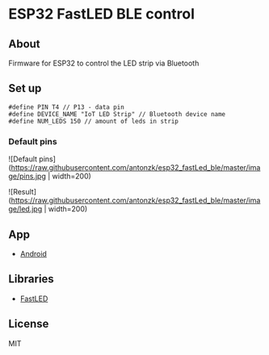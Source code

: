 # ESP32 FastLED BLE control

## About

Firmware for ESP32 to control the LED strip via Bluetooth

## Set up
```
#define PIN T4 // P13 - data pin
#define DEVICE_NAME "IoT LED Strip" // Bluetooth device name
#define NUM_LEDS 150 // amount of leds in strip
```

### Default pins
![Default pins](https://raw.githubusercontent.com/antonzk/esp32_fastLed_ble/master/image/pins.jpg  | width=200)

![Result](https://raw.githubusercontent.com/antonzk/esp32_fastLed_ble/master/image/led.jpg | width=200)

## App 
* [Android](https://github.com/antonzk/r_native_fast_led_ble/releases/tag/v1.0.0)

## Libraries

* [FastLED](https://github.com/FastLED/FastLED)



## License

MIT